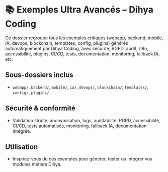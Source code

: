 # 📚 Exemples Ultra Avancés – Dihya Coding

Ce dossier regroupe tous les exemples critiques (webapp, backend, mobile, IA, devops, blockchain, templates, config, plugins) générés automatiquement par Dihya Coding, avec sécurité, RGPD, audit, i18n, accessibilité, plugins, CI/CD, tests, documentation, monitoring, fallback IA, etc.

## Sous-dossiers inclus
- `webapp/`, `backend/`, `mobile/`, `ia/`, `devops/`, `blockchain/`, `templates/`, `config/`, `plugins/`

## Sécurité & conformité
- Validation stricte, anonymisation, logs, auditabilité, RGPD, accessibilité, CI/CD, tests automatisés, monitoring, fallback IA, documentation intégrée.

## Utilisation
- Inspirez-vous de ces exemples pour générer, tester ou intégrer vos modules métiers Dihya.
